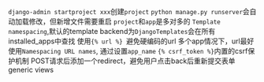 `django-admin startproject xxx`创建`project`
`python manage.py runserver`会自动加载修改，但新增文件需要重启
`project`和`app`是多对多的
`Template namespacing`,默认的template backend为`DjangoTemplates`会在所有installed_apps中查找
使用`{% url %} `避免硬编码的url
多个app情况下，url最好使用`Namespacing URL names`, 通过设置`app_name`
`{% csrf_token %}`内置的csrf保护机制
POST请求后添加一个redirect，避免用户点击back后重新提交表单
generic views

